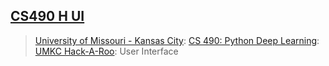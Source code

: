 ## [CS490 H UI](https://ja2-hack-a-thon-22.herokuapp.com/)
> [University of Missouri - Kansas City](https://www.umkc.edu/): [CS 490: Python Deep Learning](https://catalog.umkc.edu/course-offerings/undergraduate/comp-sci/): [UMKC Hack-A-Roo](https://info.umkc.edu/hack-a-roo/): User Interface
